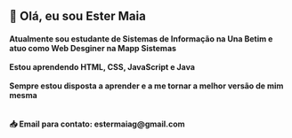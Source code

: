 <h2>👋 Olá, eu sou Ester Maia</h2>
<h4>Atualmente sou estudante de Sistemas de Informação na Una Betim e atuo como Web Desginer na Mapp Sistemas<br><br>Estou aprendendo HTML, CSS, JavaScript e Java<br><br>Sempre estou disposta a aprender e a me tornar a melhor versão de mim mesma<br><br><br>📥 Email para contato: estermaiag@gmail.com</h4>
